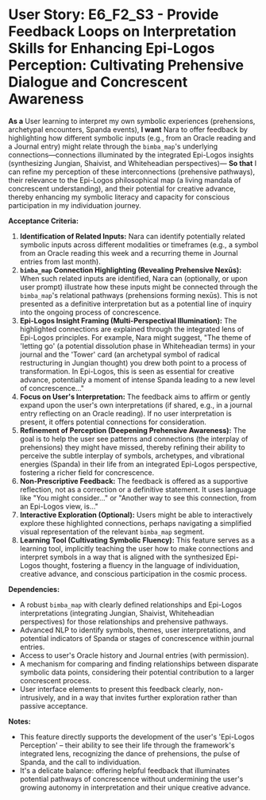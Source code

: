 # User Story: E6_F2_S3 - Provide Feedback Loops on Interpretation Skills for Enhancing Epi-Logos Perception: Cultivating Prehensive Dialogue and Concrescent Awareness

**As a** User learning to interpret my own symbolic experiences (prehensions, archetypal encounters, Spanda events),
**I want** Nara to offer feedback by highlighting how different symbolic inputs (e.g., from an Oracle reading and a Journal entry) might relate through the `bimba_map`'s underlying connections—connections illuminated by the integrated Epi-Logos insights (synthesizing Jungian, Shaivist, and Whiteheadian perspectives)—
**So that** I can refine my perception of these interconnections (prehensive pathways), their relevance to the Epi-Logos philosophical map (a living mandala of concrescent understanding), and their potential for creative advance, thereby enhancing my symbolic literacy and capacity for conscious participation in my individuation journey.

**Acceptance Criteria:**

1.  **Identification of Related Inputs:** Nara can identify potentially related symbolic inputs across different modalities or timeframes (e.g., a symbol from an Oracle reading this week and a recurring theme in Journal entries from last month).
2.  **`bimba_map` Connection Highlighting (Revealing Prehensive Nexūs):** When such related inputs are identified, Nara can (optionally, or upon user prompt) illustrate how these inputs might be connected through the `bimba_map`'s relational pathways (prehensions forming nexūs). This is not presented as a definitive interpretation but as a potential line of inquiry into the ongoing process of concrescence.
3.  **Epi-Logos Insight Framing (Multi-Perspectival Illumination):** The highlighted connections are explained through the integrated lens of Epi-Logos principles. For example, Nara might suggest, "The theme of 'letting go' (a potential dissolution phase in Whiteheadian terms) in your journal and the 'Tower' card (an archetypal symbol of radical restructuring in Jungian thought) you drew both point to a process of transformation. In Epi-Logos, this is seen as essential for creative advance, potentially a moment of intense Spanda leading to a new level of concrescence..."
4.  **Focus on User's Interpretation:** The feedback aims to affirm or gently expand upon the user's own interpretations (if shared, e.g., in a journal entry reflecting on an Oracle reading). If no user interpretation is present, it offers potential connections for consideration.
5.  **Refinement of Perception (Deepening Prehensive Awareness):** The goal is to help the user see patterns and connections (the interplay of prehensions) they might have missed, thereby refining their ability to perceive the subtle interplay of symbols, archetypes, and vibrational energies (Spanda) in their life from an integrated Epi-Logos perspective, fostering a richer field for concrescence.
6.  **Non-Prescriptive Feedback:** The feedback is offered as a supportive reflection, not as a correction or a definitive statement. It uses language like "You might consider..." or "Another way to see this connection, from an Epi-Logos view, is..."
7.  **Interactive Exploration (Optional):** Users might be able to interactively explore these highlighted connections, perhaps navigating a simplified visual representation of the relevant `bimba_map` segment.
8.  **Learning Tool (Cultivating Symbolic Fluency):** This feature serves as a learning tool, implicitly teaching the user how to make connections and interpret symbols in a way that is aligned with the synthesized Epi-Logos thought, fostering a fluency in the language of individuation, creative advance, and conscious participation in the cosmic process.

**Dependencies:**

*   A robust `bimba_map` with clearly defined relationships and Epi-Logos interpretations (integrating Jungian, Shaivist, Whiteheadian perspectives) for those relationships and prehensive pathways.
*   Advanced NLP to identify symbols, themes, user interpretations, and potential indicators of Spanda or stages of concrescence within journal entries.
*   Access to user's Oracle history and Journal entries (with permission).
*   A mechanism for comparing and finding relationships between disparate symbolic data points, considering their potential contribution to a larger concrescent process.
*   User interface elements to present this feedback clearly, non-intrusively, and in a way that invites further exploration rather than passive acceptance.

**Notes:**

*   This feature directly supports the development of the user's 'Epi-Logos Perception' – their ability to see their life through the framework's integrated lens, recognizing the dance of prehensions, the pulse of Spanda, and the call to individuation.
*   It's a delicate balance: offering helpful feedback that illuminates potential pathways of concrescence without undermining the user's growing autonomy in interpretation and their unique creative advance.